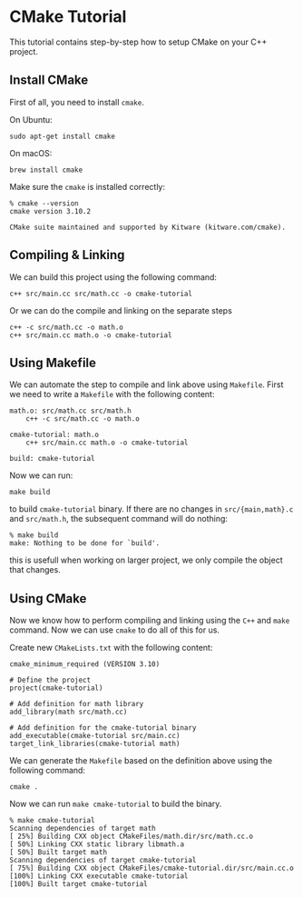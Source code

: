 # CMake Tutorial
This tutorial contains step-by-step how to setup CMake on your
C++ project.


## Install CMake
First of all, you need to install `cmake`. 

On Ubuntu:

    sudo apt-get install cmake

On macOS:

    brew install cmake

Make sure the `cmake` is installed correctly:

    % cmake --version
    cmake version 3.10.2

    CMake suite maintained and supported by Kitware (kitware.com/cmake).


## Compiling & Linking
We can build this project using the following command: 

    c++ src/main.cc src/math.cc -o cmake-tutorial

Or we can do the compile and linking on the separate steps

    c++ -c src/math.cc -o math.o 
    c++ src/main.cc math.o -o cmake-tutorial 


## Using Makefile
We can automate the step to compile and link above using `Makefile`.
First we need to write a `Makefile` with the following content:

    math.o: src/math.cc src/math.h
        c++ -c src/math.cc -o math.o

    cmake-tutorial: math.o
        c++ src/main.cc math.o -o cmake-tutorial

    build: cmake-tutorial

Now we can run:

    make build

to build `cmake-tutorial` binary. If there are no changes in `src/{main,math}.c` and
`src/math.h`, the subsequent command will do nothing:

    % make build
    make: Nothing to be done for `build'.

this is usefull when working on larger project, we only compile the object that changes.


## Using CMake
Now we know how to perform compiling and linking using the `C++` and
`make` command. Now we can use `cmake` to do all of this for us.

Create new `CMakeLists.txt` with the following content:
    
    cmake_minimum_required (VERSION 3.10)

    # Define the project
    project(cmake-tutorial)

    # Add definition for math library
    add_library(math src/math.cc)

    # Add definition for the cmake-tutorial binary
    add_executable(cmake-tutorial src/main.cc)
    target_link_libraries(cmake-tutorial math)

We can generate the `Makefile` based on the definition above using the following
command:

    cmake .

Now we can run `make cmake-tutorial` to build the binary.

    % make cmake-tutorial
    Scanning dependencies of target math
    [ 25%] Building CXX object CMakeFiles/math.dir/src/math.cc.o
    [ 50%] Linking CXX static library libmath.a
    [ 50%] Built target math
    Scanning dependencies of target cmake-tutorial
    [ 75%] Building CXX object CMakeFiles/cmake-tutorial.dir/src/main.cc.o
    [100%] Linking CXX executable cmake-tutorial
    [100%] Built target cmake-tutorial





